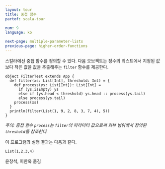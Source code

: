 ```yaml
---
layout: tour
title: 중첩 함수
partof: scala-tour

num: 9
language: ko

next-page: multiple-parameter-lists
previous-page: higher-order-functions
---
```


스칼라에선 중첩 함수를 정의할 수 있다. 다음 오브젝트는 정수의 리스트에서 지정된 값보다 작은 값을 값을 추출해주는 `filter` 함수를 제공한다.

    object FilterTest extends App {
      def filter(xs: List[Int], threshold: Int) = {
        def process(ys: List[Int]): List[Int] =
          if (ys.isEmpty) ys
          else if (ys.head < threshold) ys.head :: process(ys.tail)
          else process(ys.tail)
        process(xs)
      }
      println(filter(List(1, 9, 2, 8, 3, 7, 4), 5))
    }

_주의: 중첩 함수 `process`는 `filter`의 파라미터 값으로써 외부 범위에서 정의된 `threshold`를 참조한다._

이 프로그램의 실행 결과는 다음과 같다.

    List(1,2,3,4)

윤창석, 이한욱 옮김